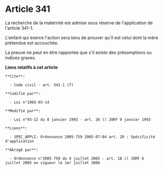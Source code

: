 # Article 341

La recherche de la maternité est admise sous réserve de l'application de l'article 341-1.

L'enfant qui exerce l'action sera tenu de prouver qu'il est celui dont la mère prétendue est accouchée.

La preuve ne peut en être rapportée que s'il existe des présomptions ou indices graves.

**Liens relatifs à cet article**

	**Cite**:

	  - Code civil - art. 341-1 (T)

	**Codifié par**:

	  - Loi n°1803-03-14

	**Modifié par**:

	  - Loi n°93-22 du 8 janvier 1993 - art. 26 () JORF 9 janvier 1993

	**Liens**:

	  - SPEC_APPLI: Ordonnance 2005-759 2005-07-04 art. 20 : Spécificité d'application

	**Abrogé par**:

	  - Ordonnance n°2005-759 du 4 juillet 2005 - art. 18 () JORF 6 juillet 2005 en vigueur le 1er juillet 2006
